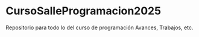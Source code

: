 # CursoSalleProgramacion2025
Repositorio para todo lo del curso de programación Avances, Trabajos, etc.
